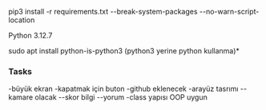 pip3 install -r requirements.txt --break-system-packages --no-warn-script-location

Python 3.12.7


sudo apt install python-is-python3 (python3 yerine python kullanma)* 



### Tasks 
-büyük ekran 
-kapatmak için buton 
-github eklenecek
-arayüz tasrımı 
--kamare olacak 
--skor bilgi 
--yorum 
-class yapısı OOP uygun  